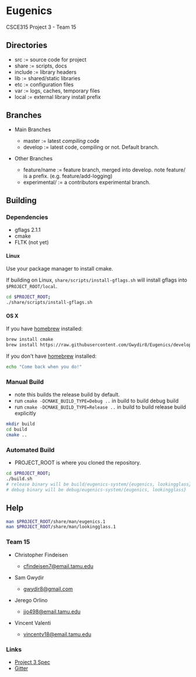 # Eugenics
CSCE315 Project 3 - Team 15

## Directories

- src := source code for project
- share := scripts, docs
- include := library headers
- lib := shared/static libraries
- etc := configuration files
- var := logs, caches, temporary files
- local := external library install prefix

## Branches

* Main Branches
  - master := latest *compiling* code
  - develop := latest code, compiling or not. Default branch.

* Other Branches
  - feature/name := feature branch, merged into develop. note feature/ is a prefix. (e.g. feature/add-logging)
  - experimental/<name> := a contributors experimental branch.

## Building
### Dependencies
- gflags 2.1.1
- cmake
- FLTK (not yet)

#### Linux
Use your package manager to install cmake.

If building on Linux, `share/scripts/install-gflags.sh` will install gflags into `$PROJECT_ROOT/local`.

```bash
cd $PROJECT_ROOT;
./share/scripts/install-gflags.sh
```

#### OS X
If you have [homebrew](https://github.com/Homebrew/homebrew) installed:
```bash
brew install cmake
brew install https://raw.githubusercontent.com/Gwydir8/Eugenics/develop/share/scripts/gflags.rb
```

If you don't have [homebrew](https://github.com/Homebrew/homebrew) installed:
```bash
echo "Come back when you do!"
```

### Manual Build
- note this builds the release build by default.
- run `cmake -DCMAKE_BUILD_TYPE=Debug ..` in build to build debug build
- run `cmake -DCMAKE_BUILD_TYPE=Release ..` in build to build release build explicitly

```bash
mkdir build
cd build
cmake ..
```

### Automated Build
- PROJECT_ROOT is where you cloned the repository.
```bash
cd $PROJECT_ROOT;
./build.sh
# release binary will be build/eugenics-system/{eugenics, lookingglass}
# debug binary will be debug/eugenics-system/{eugenics, lookingglass}
```

## Help
```bash
man $PROJECT_ROOT/share/man/eugenics.1
man $PROJECT_ROOT/share/man/lookingglass.1
```

### Team 15
* Christopher Findeisen
  - cfindeisen7@email.tamu.edu

* Sam Gwydir
  - gwydir8@gmail.com

* Jerego Orlino
  - jjo498@email.tamu.edu

* Vincent Valenti
  - vincentv18@email.tamu.edu

### Links

  - [Project 3 Spec](http://faculty.cse.tamu.edu/ritchey/courses/csce315/spring15/homework/project3.pdf)
  - [Gitter](https://gitter.im/Gwydir8/Eugenics?utm_source=share-link&utm_medium=link&utm_campaign=share-link)
